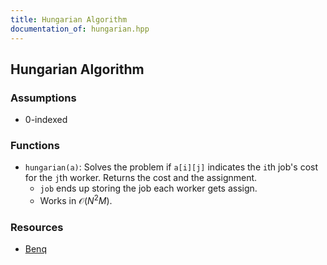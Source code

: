 ```yaml
---
title: Hungarian Algorithm
documentation_of: hungarian.hpp
---
```


## Hungarian Algorithm

### Assumptions
- $0$-indexed

### Functions
- `hungarian(a)`: Solves the problem if `a[i][j]` indicates the `i`th job's cost for the `j`th worker. Returns the cost and the assignment. 
	- `job` ends up storing the job each worker gets assign. 
	- Works in $\mathcal O(N^2 M)$. 

### Resources
- [Benq](https://github.com/bqi343/USACO/blob/4aa96cd195a770c3a7f8977441020036d84b4f24/Implementations/content/graphs%20(12)/Matching/Hungarian.h)
